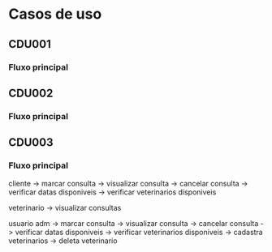 # Casos de uso

## CDU001

### Fluxo principal

## CDU002

### Fluxo principal

## CDU003

### Fluxo principal

cliente -> marcar  consulta
	-> visualizar consulta
	-> cancelar consulta
	-> verificar datas disponiveis
	-> verificar veterinarios disponiveis 
	
veterinario -> visualizar consultas
	   
usuario adm -> marcar  consulta
            -> visualizar consulta
            -> cancelar consulta
            -> verificar datas disponiveis
	    -> verificar veterinarios disponiveis 
	-> cadastra veterinarios
	-> deleta veterinario
